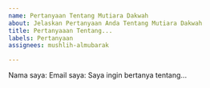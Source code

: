 ```yaml
---
name: Pertanyaan Tentang Mutiara Dakwah
about: Jelaskan Pertanyaan Anda Tentang Mutiara Dakwah
title: Pertanyaaan Tentang...
labels: Pertanyaan
assignees: mushlih-almubarak

---
```


Nama saya:
Email saya:
Saya ingin bertanya tentang...
